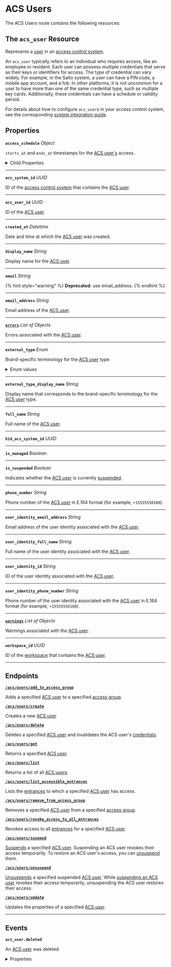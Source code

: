 # ACS Users

The ACS Users route contains the following resources:

## The `acs_user` Resource

Represents a [user](https://docs.seam.co/latest/capability-guides/access-systems/user-management) in an [access control system](https://docs.seam.co/latest/capability-guides/access-systems).

An `acs_user` typically refers to an individual who requires access, like an employee or resident. Each user can possess multiple credentials that serve as their keys or identifiers for access. The type of credential can vary widely. For example, in the Salto system, a user can have a PIN code, a mobile app account, and a fob. In other platforms, it is not uncommon for a user to have more than one of the same credential type, such as multiple key cards. Additionally, these credentials can have a schedule or validity period.

For details about how to configure `acs_user`s in your access control system, see the corresponding [system integration guide](../../../device-and-system-integration-guides/overview.md#access-control-systems).

## Properties

**`access_schedule`** *Object*

`starts_at` and `ends_at` timestamps for the [ACS user's](https://docs.seam.co/latest/capability-guides/access-systems/user-management) access.

<details>

<summary>Child Properties</summary>

- <b><code>ends_at</code></b> <i>Datetime</i>

  Date and time at which the user's access ends, in [ISO 8601](https://www.iso.org/iso-8601-date-and-time-format.html) format.



- <b><code>starts_at</code></b> <i>Datetime</i>

  Date and time at which the user's access starts, in [ISO 8601](https://www.iso.org/iso-8601-date-and-time-format.html) format.


</details>


---

**`acs_system_id`** *UUID*

ID of the [access control system](https://docs.seam.co/latest/capability-guides/access-systems) that contains the [ACS user](https://docs.seam.co/latest/capability-guides/access-systems/user-management).


---

**`acs_user_id`** *UUID*

ID of the [ACS user](https://docs.seam.co/latest/capability-guides/access-systems/user-management).


---

**`created_at`** *Datetime*

Date and time at which the [ACS user](https://docs.seam.co/latest/capability-guides/access-systems/user-management) was created.


---

**`display_name`** *String*

Display name for the [ACS user](https://docs.seam.co/latest/capability-guides/access-systems/user-management).


---

**`email`** *String*

{% hint style="warning" %}
**Deprecated**. use email_address.
{% endhint %}


---

**`email_address`** *String*

Email address of the [ACS user](https://docs.seam.co/latest/capability-guides/access-systems/user-management).


---

[**`errors`**](./#errors-1) *List* *of Objects*

Errors associated with the [ACS user](https://docs.seam.co/latest/capability-guides/access-systems/user-management).


---

**`external_type`** *Enum*

Brand-specific terminology for the [ACS user](https://docs.seam.co/latest/capability-guides/access-systems/user-management) type.

<details>

<summary>Enum values</summary>

- `pti_user`
- `brivo_user`
- `hid_credential_manager_user`
- `salto_site_user`
- `latch_user`
- `dormakaba_community_user`
- `salto_space_user`
</details>


---

**`external_type_display_name`** *String*

Display name that corresponds to the brand-specific terminology for the [ACS user](https://docs.seam.co/latest/capability-guides/access-systems/user-management) type.


---

**`full_name`** *String*

Full name of the [ACS user](https://docs.seam.co/latest/capability-guides/access-systems/user-management).


---

**`hid_acs_system_id`** *UUID*


---

**`is_managed`** *Boolean*


---

**`is_suspended`** *Boolean*

Indicates whether the [ACS user](https://docs.seam.co/latest/capability-guides/access-systems/user-management) is currently [suspended](https://docs.seam.co/latest/capability-guides/access-systems/user-management/suspending-and-unsuspending-users).


---

**`phone_number`** *String*

Phone number of the [ACS user](https://docs.seam.co/latest/capability-guides/access-systems/user-management) in E.164 format (for example, `+15555550100`).


---

**`user_identity_email_address`** *String*

Email address of the user identity associated with the [ACS user](https://docs.seam.co/latest/capability-guides/access-systems/user-management).


---

**`user_identity_full_name`** *String*

Full name of the user identity associated with the [ACS user](https://docs.seam.co/latest/capability-guides/access-systems/user-management).


---

**`user_identity_id`** *String*

ID of the user identity associated with the [ACS user](https://docs.seam.co/latest/capability-guides/access-systems/user-management).


---

**`user_identity_phone_number`** *String*

Phone number of the user identity associated with the [ACS user](https://docs.seam.co/latest/capability-guides/access-systems/user-management) in E.164 format (for example, `+15555550100`).


---

[**`warnings`**](./#warnings-1) *List* *of Objects*

Warnings associated with the [ACS user](https://docs.seam.co/latest/capability-guides/access-systems/user-management).


---

**`workspace_id`** *UUID*

ID of the [workspace](../../../core-concepts/workspaces/README.md) that contains the [ACS user](https://docs.seam.co/latest/capability-guides/access-systems/user-management).


---

## Endpoints


[**`/acs/users/add_to_access_group`**](./add_to_access_group.md)

Adds a specified [ACS user](https://docs.seam.co/latest/capability-guides/access-systems/user-management) to a specified [access group](https://docs.seam.co/latest/capability-guides/access-systems/assigning-users-to-access-groups).


[**`/acs/users/create`**](./create.md)

Creates a new [ACS user](https://docs.seam.co/latest/capability-guides/access-systems/user-management).


[**`/acs/users/delete`**](./delete.md)

Deletes a specified [ACS user](https://docs.seam.co/latest/capability-guides/access-systems/user-management) and invalidates the ACS user's [credentials](../../../capability-guides/access-systems/managing-credentials.md).


[**`/acs/users/get`**](./get.md)

Returns a specified [ACS user](https://docs.seam.co/latest/capability-guides/access-systems/user-management).


[**`/acs/users/list`**](./list.md)

Returns a list of all [ACS users](https://docs.seam.co/latest/capability-guides/access-systems/user-management).


[**`/acs/users/list_accessible_entrances`**](./list_accessible_entrances.md)

Lists the [entrances](https://docs.seam.co/latest/api/acs/entrances) to which a specified [ACS user](https://docs.seam.co/latest/capability-guides/access-systems/user-management) has access.


[**`/acs/users/remove_from_access_group`**](./remove_from_access_group.md)

Removes a specified [ACS user](https://docs.seam.co/latest/capability-guides/access-systems/user-management) from a specified [access group](https://docs.seam.co/latest/capability-guides/access-systems/assigning-users-to-access-groups).


[**`/acs/users/revoke_access_to_all_entrances`**](./revoke_access_to_all_entrances.md)

Revokes access to all [entrances](https://docs.seam.co/latest/api/acs/entrances) for a specified [ACS user](https://docs.seam.co/latest/capability-guides/access-systems/user-management).


[**`/acs/users/suspend`**](./suspend.md)

[Suspends](https://docs.seam.co/latest/capability-guides/access-systems/user-management/suspending-and-unsuspending-users#suspend-an-acs-user) a specified [ACS user](https://docs.seam.co/latest/capability-guides/access-systems/user-management). Suspending an ACS user revokes their access temporarily. To restore an ACS user's access, you can [unsuspend](https://docs.seam.co/latest/api/acs/users/unsuspend) them.


[**`/acs/users/unsuspend`**](./unsuspend.md)

[Unsuspends](https://docs.seam.co/latest/capability-guides/access-systems/user-management/suspending-and-unsuspending-users#unsuspend-an-acs-user) a specified suspended [ACS user](https://docs.seam.co/latest/capability-guides/access-systems/user-management). While [suspending an ACS user](https://docs.seam.co/latest/api/acs/users/suspend) revokes their access temporarily, unsuspending the ACS user restores their access.


[**`/acs/users/update`**](./update.md)

Updates the properties of a specified [ACS user](https://docs.seam.co/latest/capability-guides/access-systems/user-management).


---

## Events

**`acs_user.deleted`**

An [ACS user](https://docs.seam.co/latest/capability-guides/access-systems/user-management) was deleted.

<details>

<summary>Properties</summary>

- <b><code>acs_system_id</code></b> <i>UUID</i>

  ID of the [ACS system](https://docs.seam.co/latest/capability-guides/access-systems).



- <b><code>acs_user_id</code></b> <i>UUID</i>



- <b><code>connected_account_id</code></b> <i>UUID</i>

  ID of the [connected account](../../../core-concepts/connected-accounts/README.md).



- <b><code>created_at</code></b> <i>Datetime</i>

  Date and time at which the event was created.



- <b><code>event_id</code></b> <i>UUID</i>

  ID of the event.



- <b><code>event_type</code></b> <i>String</i>



- <b><code>occurred_at</code></b> <i>Datetime</i>

  Date and time at which the event occurred.



- <b><code>workspace_id</code></b> <i>UUID</i>

  ID of the [workspace](../../../core-concepts/workspaces/README.md).


</details>

